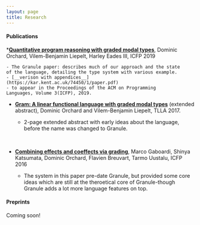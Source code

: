 ```yaml
---
layout: page
title: Research
---
```


#### Publications

*[__Quantitative program reasoning with graded modal types__](https://www.cs.kent.ac.uk/people/staff/dao7/publ/granule-icfp19.pdf), Dominic Orchard, Vilem-Benjamin Liepelt, Harley Eades III, ICFP 2019

    - The Granule paper: describes much of our approach and the state
    of the language, detailing the type system with various example.
	- [__verison with appendices__](https://kar.kent.ac.uk/74450/1/paper.pdf)
    - to appear in the Proceedings of the ACM on Programming
    Languages, Volume 3(ICFP), 2019.


* [__Gram: A linear functional language with graded modal types__](http://www.cs.ox.ac.uk/conferences/fscd2017/preproceedings_unprotected/TLLA_Orchard.pdf) (extended
  abstract), Dominic Orchard and Vilem-Benjamin Liepelt, TLLA 2017.

    - 2-page extended abstract with early ideas about the language, before the name was changed to Granule.

<br/>

* [__Combining effects and coeffects via grading__](https://kar.kent.ac.uk/57480/1/bieffects.pdf),
  Marco Gaboardi, Shinya Katsumata, Dominic Orchard, Flavien Breuvart,
  Tarmo Uustalu, ICFP 2016

    - The system in this paper pre-date Granule, but provided some
      core ideas which are still at the theroetical core of
      Granule-though Granule adds a lot more language features on top.

#### Preprints

Coming soon!
